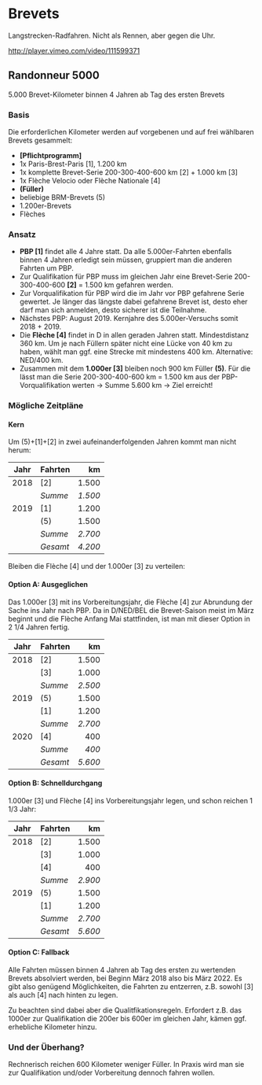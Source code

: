 # Brevets

Langstrecken-Radfahren. Nicht als Rennen, aber gegen die Uhr.

http://player.vimeo.com/video/111599371


## Randonneur 5000

5.000 Brevet-Kilometer binnen 4 Jahren ab Tag des ersten Brevets


### Basis

Die erforderlichen Kilometer werden auf vorgebenen und auf frei wählbaren Brevets gesammelt:

- **[Pflichtprogramm]**
 - 1x Paris-Brest-Paris [1], 1.200 km
 - 1x komplette Brevet-Serie 200-300-400-600 km [2] + 1.000 km [3]
 - 1x Flèche Velocio oder Flèche Nationale [4]
- **(Füller)**
 - beliebige BRM-Brevets (5)
 - 1.200er-Brevets
 - Flèches 


### Ansatz

- **PBP [1]** findet alle 4 Jahre statt. Da alle 5.000er-Fahrten ebenfalls binnen 4 Jahren erledigt sein müssen, gruppiert man die anderen Fahrten um PBP.
- Zur Qualifikation für PBP muss im gleichen Jahr eine Brevet-Serie 200-300-400-600 **[2]** = 1.500 km gefahren werden.
- Zur Vorqualifikation für PBP wird die im Jahr vor PBP gefahrene Serie gewertet. Je länger das längste dabei gefahrene Brevet ist, desto eher darf man sich anmelden, desto sicherer ist die Teilnahme.
- Nächstes PBP: August 2019. Kernjahre des 5.000er-Versuchs somit 2018 + 2019.
- Die **Flèche [4]** findet in D in allen geraden Jahren statt. Mindestdistanz 360 km. Um je nach Füllern später nicht eine Lücke von 40 km zu haben, wählt man ggf. eine Strecke mit mindestens 400 km. Alternative: NED/400 km. 
- Zusammen mit dem **1.000er [3]** bleiben noch 900 km Füller **(5)**. Für die lässt man die Serie 200-300-400-600 km = 1.500 km aus der PBP-Vorqualifikation werten -> Summe 5.600 km -> Ziel erreicht!


### Mögliche Zeitpläne


#### Kern

Um (5)+[1]+[2] in zwei aufeinanderfolgenden Jahren kommt man nicht herum: 

| Jahr | Fahrten   | km      | 
|:----:|:----------|--------:|
| 2018 | [2]       |  1.500  |  
|      | *Summe*   | *1.500* |
| 2019 | [1]       |  1.200  |
|      | (5)       |  1.500  |
|      | *Summe*   | *2.700* |
|      | *Gesamt*  | *4.200* |

Bleiben die Flèche [4] und der 1.000er [3] zu verteilen:


#### Option A: Ausgeglichen

Das 1.000er [3] mit ins Vorbereitungsjahr, die Flèche [4] zur Abrundung der Sache ins Jahr nach PBP. Da in D/NED/BEL die Brevet-Saison meist im März beginnt und die Flèche Anfang Mai stattfinden, ist man mit dieser Option in 2 1/4 Jahren fertig.

| Jahr | Fahrten   | km      | 
|:----:|:----------|--------:|
| 2018 | [2]       |  1.500  | 
|      | [3]       |  1.000  |
|      | *Summe*   | *2.500* |
| 2019 | (5)       |  1.500  |
|      | [1]       |  1.200  |
|      | *Summe*   | *2.700* |
| 2020 | [4]       |    400  |
|      | *Summe*   |   *400* |
|      | *Gesamt*  | *5.600* |


#### Option B: Schnelldurchgang

1.000er [3] und Flèche [4] ins Vorbereitungsjahr legen, und schon reichen 1 1/3 Jahr:

| Jahr | Fahrten   | km      | 
|:----:|:----------|--------:|
| 2018 | [2]       |  1.500  | 
|      | [3]       |  1.000  |
|      | [4]       |    400  |
|      | *Summe*   | *2.900* |
| 2019 | (5)       |  1.500  |
|      | [1]       |  1.200  |
|      | *Summe*   | *2.700* |
|      | *Gesamt*  | *5.600* |


#### Option C: Fallback

Alle Fahrten müssen binnen 4 Jahren ab Tag des ersten zu wertenden Brevets absolviert werden, bei Beginn März 2018 also bis März 2022. Es gibt also genügend Möglichkeiten, die Fahrten zu entzerren, z.B. sowohl [3] als auch [4] nach hinten zu legen.

Zu beachten sind dabei aber die Qualitfikationsregeln. Erfordert z.B. das 1000er zur Qualifikation die 200er bis 600er im gleichen Jahr, kämen ggf. erhebliche Kilometer hinzu.


### Und der Überhang?

Rechnerisch reichen 600 Kilometer weniger Füller. In Praxis wird man sie zur Qualifikation und/oder Vorbereitung dennoch fahren wollen.